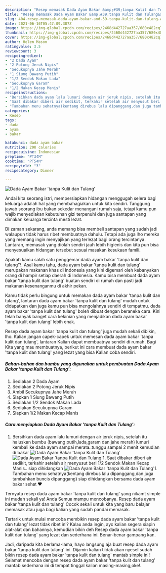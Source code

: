 ```yaml
---
description: "Resep memasak Dada Ayam Bakar &amp;#39;tanpa Kulit dan Tulang&amp;#39; yang sedap dan Mudah Dibuat"
title: "Resep memasak Dada Ayam Bakar &amp;#39;tanpa Kulit dan Tulang&amp;#39; yang sedap dan Mudah Dibuat"
slug: 404-resep-memasak-dada-ayam-bakar-and-39-tanpa-kulit-dan-tulang-and-39-yang-sedap-dan-mudah-dibuat
date: 2021-06-16T05:47:09.387Z
image: https://img-global.cpcdn.com/recipes/2468d442727aa357/680x482cq70/dada-ayam-bakar-tanpa-kulit-dan-tulang-foto-resep-utama.jpg
thumbnail: https://img-global.cpcdn.com/recipes/2468d442727aa357/680x482cq70/dada-ayam-bakar-tanpa-kulit-dan-tulang-foto-resep-utama.jpg
cover: https://img-global.cpcdn.com/recipes/2468d442727aa357/680x482cq70/dada-ayam-bakar-tanpa-kulit-dan-tulang-foto-resep-utama.jpg
author: Helen Mason
ratingvalue: 3.5
reviewcount: 3
recipeingredient:
- "2 Dada Ayam"
- "2 Potong Jeruk Nipis"
- "Secukupnya Jahe Merah"
- "1 Siung Bawang Putih"
- "1/2 Sendok Makan Lada"
- "Secukupnya Garam"
- "1/2 Makan Kecap Manis"
recipeinstructions:
- "Bersihkan dada ayam lalu lumuri dengan air jeruk nipis, setelah itu haluskan bumbu (bawang putih,lada,garam dan jahe merah) lumuri kembali ke dada ayam sampai merata..tunggu sampai 2 menit kemudian di bakar"
- "Saat dibakar diberi air sedikit, terkahir setelah air menyusut beri 1/2 Sendok Makan Kecap Manis.. siap dihidangkan"
- "Tambahan menu sehatnya(kentang direbus lalu dipanggang,dan juga tambahkan buncis dipanggang) siap dihidangkan bersama dada ayam bakar sehat ❤️"
categories:
- Resep
tags:
- dada
- ayam
- bakar

katakunci: dada ayam bakar 
nutrition: 290 calories
recipecuisine: Indonesian
preptime: "PT34M"
cooktime: "PT54M"
recipeyield: "3"
recipecategory: Dinner

---
```



![Dada Ayam Bakar &#39;tanpa Kulit dan Tulang&#39;](https://img-global.cpcdn.com/recipes/2468d442727aa357/680x482cq70/dada-ayam-bakar-tanpa-kulit-dan-tulang-foto-resep-utama.jpg)

Andai kita seorang istri, mempersiapkan hidangan menggugah selera bagi keluarga adalah hal yang membahagiakan untuk kita sendiri. Tanggung jawab seorang ibu bukan sekedar menangani rumah saja, tetapi kamu pun wajib menyediakan kebutuhan gizi terpenuhi dan juga santapan yang dimakan keluarga tercinta mesti lezat.

Di zaman  sekarang, anda memang bisa membeli santapan yang sudah jadi walaupun tidak harus ribet membuatnya dahulu. Tetapi ada juga lho mereka yang memang ingin menyajikan yang terlezat bagi orang tercintanya. Lantaran, memasak yang diolah sendiri jauh lebih higienis dan kita pun bisa menyesuaikan hidangan tersebut sesuai masakan kesukaan famili. 



Apakah kamu salah satu penggemar dada ayam bakar &#39;tanpa kulit dan tulang&#39;?. Asal kamu tahu, dada ayam bakar &#39;tanpa kulit dan tulang&#39; merupakan makanan khas di Indonesia yang kini digemari oleh kebanyakan orang di hampir setiap daerah di Indonesia. Kamu bisa membuat dada ayam bakar &#39;tanpa kulit dan tulang&#39; buatan sendiri di rumah dan pasti jadi makanan kesenanganmu di akhir pekan.

Kamu tidak perlu bingung untuk memakan dada ayam bakar &#39;tanpa kulit dan tulang&#39;, lantaran dada ayam bakar &#39;tanpa kulit dan tulang&#39; mudah untuk didapatkan dan juga kamu pun bisa mengolahnya sendiri di tempatmu. dada ayam bakar &#39;tanpa kulit dan tulang&#39; boleh dibuat dengan beraneka cara. Kini telah banyak banget cara kekinian yang menjadikan dada ayam bakar &#39;tanpa kulit dan tulang&#39; lebih enak.

Resep dada ayam bakar &#39;tanpa kulit dan tulang&#39; juga mudah sekali dibikin, lho. Kalian jangan capek-capek untuk memesan dada ayam bakar &#39;tanpa kulit dan tulang&#39;, lantaran Kalian dapat membuatnya sendiri di rumah. Bagi Kita yang mau membuatnya, berikut ini cara membuat dada ayam bakar &#39;tanpa kulit dan tulang&#39; yang lezat yang bisa Kalian coba sendiri.

<!--inarticleads1-->

##### Bahan-bahan dan bumbu yang digunakan untuk pembuatan Dada Ayam Bakar &#39;tanpa Kulit dan Tulang&#39;:

1. Sediakan 2 Dada Ayam
1. Sediakan 2 Potong Jeruk Nipis
1. Ambil Secukupnya Jahe Merah
1. Siapkan 1 Siung Bawang Putih
1. Sediakan 1/2 Sendok Makan Lada
1. Sediakan Secukupnya Garam
1. Siapkan 1/2 Makan Kecap Manis




<!--inarticleads2-->

##### Cara menyiapkan Dada Ayam Bakar &#39;tanpa Kulit dan Tulang&#39;:

1. Bersihkan dada ayam lalu lumuri dengan air jeruk nipis, setelah itu haluskan bumbu (bawang putih,lada,garam dan jahe merah) lumuri kembali ke dada ayam sampai merata..tunggu sampai 2 menit kemudian di bakar
<img src="https://img-global.cpcdn.com/steps/3faedc6699ef0806/160x128cq70/dada-ayam-bakar-tanpa-kulit-dan-tulang-langkah-memasak-1-foto.jpg" alt="Dada Ayam Bakar &#39;tanpa Kulit dan Tulang&#39;"><img src="https://img-global.cpcdn.com/steps/7876ded81ac8b05b/160x128cq70/dada-ayam-bakar-tanpa-kulit-dan-tulang-langkah-memasak-1-foto.jpg" alt="Dada Ayam Bakar &#39;tanpa Kulit dan Tulang&#39;">1. Saat dibakar diberi air sedikit, terkahir setelah air menyusut beri 1/2 Sendok Makan Kecap Manis.. siap dihidangkan
<img src="https://img-global.cpcdn.com/steps/8339c2d05429a11f/160x128cq70/dada-ayam-bakar-tanpa-kulit-dan-tulang-langkah-memasak-2-foto.jpg" alt="Dada Ayam Bakar &#39;tanpa Kulit dan Tulang&#39;">1. Tambahan menu sehatnya(kentang direbus lalu dipanggang,dan juga tambahkan buncis dipanggang) siap dihidangkan bersama dada ayam bakar sehat ❤️




Ternyata resep dada ayam bakar &#39;tanpa kulit dan tulang&#39; yang nikamt simple ini mudah sekali ya! Anda Semua mampu mencobanya. Resep dada ayam bakar &#39;tanpa kulit dan tulang&#39; Cocok sekali untuk kita yang baru belajar memasak atau juga bagi kalian yang sudah pandai memasak.

Tertarik untuk mulai mencoba membikin resep dada ayam bakar &#39;tanpa kulit dan tulang&#39; lezat tidak ribet ini? Kalau anda ingin, ayo kalian segera siapin alat-alat dan bahannya, kemudian bikin deh Resep dada ayam bakar &#39;tanpa kulit dan tulang&#39; yang lezat dan sederhana ini. Benar-benar gampang kan. 

Jadi, daripada kita berlama-lama, hayo langsung aja buat resep dada ayam bakar &#39;tanpa kulit dan tulang&#39; ini. Dijamin kalian tiidak akan nyesel sudah bikin resep dada ayam bakar &#39;tanpa kulit dan tulang&#39; mantab simple ini! Selamat mencoba dengan resep dada ayam bakar &#39;tanpa kulit dan tulang&#39; mantab sederhana ini di tempat tinggal kalian masing-masing,oke!.


